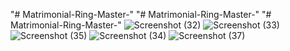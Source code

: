 "# Matrimonial-Ring-Master-" 
"# Matrimonial-Ring-Master-" 
"# Matrimonial-Ring-Master-" 
![Screenshot (32)](https://user-images.githubusercontent.com/71917947/218640424-28ec5d20-0be7-463d-a17b-9d963a3562b5.png)
![Screenshot (33)](https://user-images.githubusercontent.com/71917947/218640433-ec9a227d-aedc-4b8e-a007-4ba23f924db7.png)
![Screenshot (35)](https://user-images.githubusercontent.com/71917947/218640440-b96ab126-300c-4cde-a585-60fb8e249cc2.png)
![Screenshot (34)](https://user-images.githubusercontent.com/71917947/218640448-e9d53885-502c-46fd-8d29-c6cb0266309c.png)
![Screenshot (37)](https://user-images.githubusercontent.com/71917947/218640461-eb501993-79f4-414b-9e36-f38b33339a3c.png)
